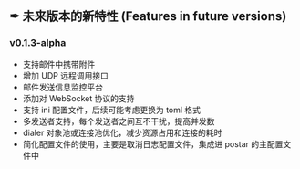## ✒ 未来版本的新特性 (Features in future versions)

### v0.1.3-alpha
* 支持邮件中携带附件
* 增加 UDP 远程调用接口
* 邮件发送信息监控平台
* 添加对 WebSocket 协议的支持
* 支持 ini 配置文件，后续可能考虑更换为 toml 格式
* 多发送者支持，每个发送者之间互不干扰，提高并发数
* dialer 对象池或连接池优化，减少资源占用和连接的耗时
* 简化配置文件的使用，主要是取消日志配置文件，集成进 postar 的主配置文件中